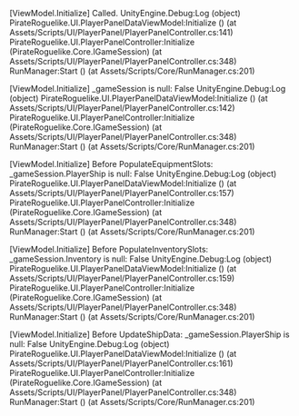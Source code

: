 [ViewModel.Initialize] Called.
UnityEngine.Debug:Log (object)
PirateRoguelike.UI.PlayerPanelDataViewModel:Initialize () (at Assets/Scripts/UI/PlayerPanel/PlayerPanelController.cs:141)
PirateRoguelike.UI.PlayerPanelController:Initialize (PirateRoguelike.Core.IGameSession) (at Assets/Scripts/UI/PlayerPanel/PlayerPanelController.cs:348)
RunManager:Start () (at Assets/Scripts/Core/RunManager.cs:201)

[ViewModel.Initialize] _gameSession is null: False
UnityEngine.Debug:Log (object)
PirateRoguelike.UI.PlayerPanelDataViewModel:Initialize () (at Assets/Scripts/UI/PlayerPanel/PlayerPanelController.cs:142)
PirateRoguelike.UI.PlayerPanelController:Initialize (PirateRoguelike.Core.IGameSession) (at Assets/Scripts/UI/PlayerPanel/PlayerPanelController.cs:348)
RunManager:Start () (at Assets/Scripts/Core/RunManager.cs:201)

[ViewModel.Initialize] Before PopulateEquipmentSlots: _gameSession.PlayerShip is null: False
UnityEngine.Debug:Log (object)
PirateRoguelike.UI.PlayerPanelDataViewModel:Initialize () (at Assets/Scripts/UI/PlayerPanel/PlayerPanelController.cs:157)
PirateRoguelike.UI.PlayerPanelController:Initialize (PirateRoguelike.Core.IGameSession) (at Assets/Scripts/UI/PlayerPanel/PlayerPanelController.cs:348)
RunManager:Start () (at Assets/Scripts/Core/RunManager.cs:201)

[ViewModel.Initialize] Before PopulateInventorySlots: _gameSession.Inventory is null: False
UnityEngine.Debug:Log (object)
PirateRoguelike.UI.PlayerPanelDataViewModel:Initialize () (at Assets/Scripts/UI/PlayerPanel/PlayerPanelController.cs:159)
PirateRoguelike.UI.PlayerPanelController:Initialize (PirateRoguelike.Core.IGameSession) (at Assets/Scripts/UI/PlayerPanel/PlayerPanelController.cs:348)
RunManager:Start () (at Assets/Scripts/Core/RunManager.cs:201)

[ViewModel.Initialize] Before UpdateShipData: _gameSession.PlayerShip is null: False
UnityEngine.Debug:Log (object)
PirateRoguelike.UI.PlayerPanelDataViewModel:Initialize () (at Assets/Scripts/UI/PlayerPanel/PlayerPanelController.cs:161)
PirateRoguelike.UI.PlayerPanelController:Initialize (PirateRoguelike.Core.IGameSession) (at Assets/Scripts/UI/PlayerPanel/PlayerPanelController.cs:348)
RunManager:Start () (at Assets/Scripts/Core/RunManager.cs:201)

